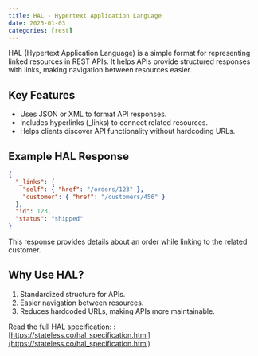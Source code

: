 ```yaml
---
title: HAL - Hypertext Application Language
date: 2025-01-03
categories: [rest]
---
```


HAL (Hypertext Application Language) is a simple format for representing linked resources in REST APIs. It helps APIs provide structured responses with links, making navigation between resources easier.

## Key Features

- Uses JSON or XML to format API responses.
- Includes hyperlinks (_links) to connect related resources.
- Helps clients discover API functionality without hardcoding URLs.


## Example HAL Response

```json
{
  "_links": {
    "self": { "href": "/orders/123" },
    "customer": { "href": "/customers/456" }
  },
  "id": 123,
  "status": "shipped"
}
```

This response provides details about an order while linking to the related customer.

## Why Use HAL?

1. Standardized structure for APIs.
2. Easier navigation between resources.
3. Reduces hardcoded URLs, making APIs more maintainable.

Read the full HAL specification: : [https://stateless.co/hal_specification.html](https://stateless.co/hal_specification.html)

